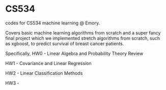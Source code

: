 # CS534
codes for CS534 machine learning @ Emory. 

Covers basic machine learning algorithms from scratch and a super fancy final project which we implemented stretch algorithms from scratch, such as xgboost, to predict survival of breast cancer patients.

Specifically,
HW0 - Linear Algebra and Probability Theory Review

HW1 - Covariance and Linear Regression

HW2 - Linear Classification Methods

HW3 - 

